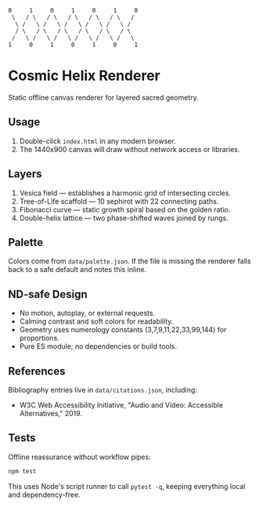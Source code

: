 ```
0     1     0     1     0     1     0
 \   / \   / \   / \   / \   / \   /
  \ /   \ /   \ /   \ /   \ /   \ /
  / \   / \   / \   / \   / \   / \
 /   \ /   \ /   \ /   \ /   \ /   \
1     0     1     0     1     0     1
```

# Cosmic Helix Renderer

Static offline canvas renderer for layered sacred geometry.

## Usage

1. Double-click `index.html` in any modern browser.
2. The 1440x900 canvas will draw without network access or libraries.

## Layers

1. Vesica field — establishes a harmonic grid of intersecting circles.
2. Tree-of-Life scaffold — 10 sephirot with 22 connecting paths.
3. Fibonacci curve — static growth spiral based on the golden ratio.
4. Double-helix lattice — two phase-shifted waves joined by rungs.

## Palette

Colors come from `data/palette.json`. If the file is missing the renderer falls back to a safe default and notes this inline.

## ND-safe Design

- No motion, autoplay, or external requests.
- Calming contrast and soft colors for readability.
- Geometry uses numerology constants (3,7,9,11,22,33,99,144) for proportions.
- Pure ES module; no dependencies or build tools.

## References

Bibliography entries live in `data/citations.json`, including:

- W3C Web Accessibility Initiative, "Audio and Video: Accessible Alternatives," 2019.

## Tests

Offline reassurance without workflow pipes:

```sh
npm test
```

This uses Node's script runner to call `pytest -q`, keeping everything local and dependency-free.
